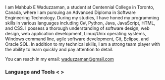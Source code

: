
I am Mahbub E Waduzzaman, a student at Centennial College in Toronto, Canada, where I am pursuing an Advanced Diploma in Software Engineering Technology. During my studies, I have honed my programming skills in various languages including C#, Python, Java, JavaScript, HTML, and CSS. I possess a thorough understanding of software design, web design, web application development, Linux/Unix operating systems, Windows command line, agile software development, Git, Eclipse, and Oracle SQL. In addition to my technical skills, I am a strong team player with the ability to learn quickly and pay attention to detail.

You can reach in my email: waduzzaman@gmail.com
<!---
waduzzaman/waduzzaman is a ✨ special ✨ repository because its `README.md` (this file) appears on your GitHub profile.
You can click the Preview link to take a look at your changes.
--->
### Language and Tools < > 

